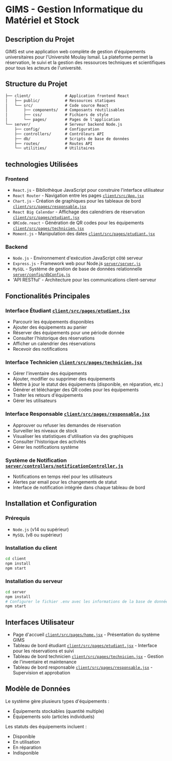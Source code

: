 # GIMS - Gestion Informatique du Matériel et Stock

## Description du Projet

GIMS est une application web complète de gestion d'équipements universitaires pour l'Université Moulay Ismail. La plateforme permet la réservation, le suivi et la gestion des ressources techniques et scientifiques pour tous les acteurs de l'université.

## Structure du Projet

```txt
├── client/               # Application frontend React
│   ├── public/           # Ressources statiques
│   └── src/              # Code source React
│       ├── components/   # Composants réutilisables
│       ├── css/          # Fichiers de style
│       └── pages/        # Pages de l'application
└── server/               # Serveur backend Node.js
    ├── config/           # Configuration
    ├── controllers/      # Contrôleurs API
    ├── db/               # Scripts de base de données
    ├── routes/           # Routes API
    └── utilities/        # Utilitaires
```

## technologies Utilisées

### Frontend

- `React.js` - Bibliothèque JavaScript pour construire l'interface utilisateur
- `React Router` - Navigation entre les pages [`client/src/App.jsx`](client/src/App.jsx)
- `Chart.js` - Création de graphiques pour les tableaux de bord [`client/src/pages/responsable.jsx`](client/src/pages/responsable.jsx)
- `React Big Calendar` - Affichage des calendriers de réservation [`client/src/pages/etudiant.jsx`](client/src/pages/etudiant.jsx)
- `QRCode.react` - Génération de QR codes pour les équipements [`client/src/pages/technicien.jsx`](client/src/pages/technicien.jsx)
- `Moment.js` - Manipulation des dates [`client/src/pages/etudiant.jsx`](client/src/pages/etudiant.jsx)

### Backend

- `Node.js` - Environnement d'exécution JavaScript côté serveur
- `Express.js` - Framework web pour Node.js [`server/server.js`](server/server.js)
- `MySQL` - Système de gestion de base de données relationnelle [`server/config/dbConfig.js`](server/config/dbConfig.js)
- 'API RESTful' - Architecture pour les communications client-serveur

## Fonctionalités Principales

### Interface Étudiant [`client/src/pages/etudiant.jsx`](client/src/pages/etudiant.jsx)

- Parcourir les équipements disponibles
- Ajouter des équipements au panier
- Réserver des équipements pour une période donnée
- Consulter l'historique des réservations
- Afficher un calendrier des réservations
- Recevoir des notifications

### Interface Technicien [`client/src/pages/technicien.jsx`](client/src/pages/technicien.jsx)

- Gérer l'inventaire des équipements
- Ajouter, modifier ou supprimer des équipements
- Mettre à jour le statut des équipements (disponible, en réparation, etc.)
- Générer et télécharger des QR codes pour les équipements
- Traiter les retours d'équipements
- Gérer les utilisateurs

### Interface Responsable [`client/src/pages/responsable.jsx`](client/src/pages/responsable.jsx)

- Approuver ou refuser les demandes de réservation
- Surveiller les niveaux de stock
- Visualiser les statistiques d'utilisation via des graphiques
- Consulter l'historique des activités
- Gérer les notifications système

### Système de Notification [`server/controllers/notificationController.js`](server/controllers/notificationController.js)

- Notifications en temps réel pour les utilisateurs
- Alertes par email pour les changements de statut
- Interface de notification intégrée dans chaque tableau de bord

## Installation et Configuration

### Prérequis

- `Node.js` (v14 ou supérieur)
- `MySQL` (v8 ou supérieur)

### Installation du client

```zsh
cd client
npm install
npm start
```

### Installation du serveur

```zsh
cd server
npm install
# Configurer le fichier .env avec les informations de la base de données
npm start
```

## Interfaces Utilisateur

- Page d'accueil [`client/src/pages/home.jsx`](client/src/pages/home.jsx) - Présentation du système GIMS
- Tableau de bord étudiant [`client/src/pages/etudiant.jsx`](client/src/pages/etudiant.jsx) - Interface pour les réservations et suivi
- Tableau de bord technicien [`client/src/pages/technicien.jsx`](client/src/pages/technicien.jsx) - Gestion de l'inventaire et maintenance
- Tableau de bord responsable [`client/src/pages/responsable.jsx`](client/src/pages/responsable.jsx) - Supervision et approbation

## Modèle de Données

Le système gère plusieurs types d'équipements :

- Équipements stockables (quantité multiple)
- Équipements solo (articles individuels)

Les statuts des équipements incluent :

- Disponible
- En utilisation
- En réparation
- Indisponible
